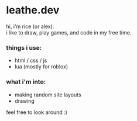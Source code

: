 # leathe.dev

hi, i'm rice (or alex).  
i like to draw, play games, and code in my free time.

### things i use:
- html / css / js  
- lua (mostly for roblox)

### what i'm into:
- making random site layouts
- drawing

feel free to look around :)
